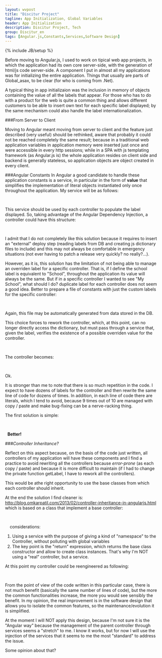 ```yaml
---
layout: wvpost
title: "Discitur Project"
tagline: App Initialization, Global Variables
header: App Initialization
description: Discitur Project, Tech
group: Discitur_en
tags: [Angular.js,Constants,Services,Software Design]
---
```

{% include JB/setup %}

<script type="application/ld+json">
{
  "@context" : "http://schema.org",
  "@type" : "Article",
  "name" : "App Initialization, Global Variables",
  "author" : {
    "@type" : "Person",
    "name" : "william verdolini"
  },
  "datePublished" : "2014-01-20",
  "articleSection" : [ "Passare ad Angular significava passare dal server al client e questo approccio (molto utile) doveva essere rivisto. Rivisto, consapevole del fatto che NON poteva essere riottenuto lo stesso identico risultato, per il fatto che nelle applicazioni web tradizionali le variabili in Application Memory erano inserite una sola volta ed erano accessibili a tutte le sessioni http che l'applicazione riceveva; mentre in SPA con framework di templating js come Angular l'applicazione risiede tutta sul client ed il backend è in genere state-less e quindi quelle che saranno oggetti di applicazione, sono oggetti ricreati su ogni client.", "Angular.js", "Constants", "Services", "Software Design" ],
  "url" : "http://williamverdolini.github.io/2014/01/20/discitur-appinit_en/"
}
</script>

Before moving to Angular.js, I used to work on tipical web app projects, in which the application had its own core server-side, 
with the generation of html/js code server-side. A component I put in almost all my applications was for initializing the entire application. 
Things that usually are parts of Global_asax, to be clear (for who is coming from .Net). 

A typical thing in app initializaion was the inclusion in memory of objects containing the value of all the labels that appear. 
For those who has to do with a product for the web is quite a common thing and allows different customers to be able to insert own text for each specific label displayed; 
by the same mechanism could also handle the label internationalization.


###From Server to Client

Moving to Angular meant moving from server to client and the feature just described (very useful) should be rethinked, 
aware that probably it could not be reached completely the same result; because in a traditional web application
variables in application memory were inserted just once and were accessible in every http sessions; while in a SPA with js templating framework (as Angular.js is)
the whole application resides on client side and backend is generally stateless, so application objects are object created in every client.   


###Angular Constants
In Angular a good candidate to handle these application constants is a service, 
in particular in the form of **value** that simplifies the implementation of literal objects instantiated only once throughout the application. My service will be as follows:
  

<script type="syntaxhighlighter" class="brush: javascript">
<![CDATA[
angular.module('Common')
.value('dictionary',
    {
        specifics : "Caratteristiche",
        discipline: "Disciplina",
        school: "Scuola",
        classroom: "Classe",
        rating: "Valutazione",
        author: "Pubblicato da",
        ...
    }
)
]]></script> 


This service should be used by each controller to populate the label displayed. 
So, taking advantage of the Angular Dependency Injection, a controller could have this structure:
 
<script type="syntaxhighlighter" class="brush: javascript">
<![CDATA[
angular.module('Lesson')
    .controller('LessonCtrl', [
        '$scope',
        'dictionary',
        function (
            $scope,
            dictionary,
            ) {
            //-------- public properties-------
            $scope.labels = {
                specifics: dictionary.specifics,
                discipline: dictionary.discipline,
                school: dictionary.school,
                classroom: dictionary.classroom,
                author: dictionary.author
            };
]]></script> 

I admit that I do not completely like this solution because it requires to insert an "external" deploy step (reading labels from DB and creating js dictionary files to include) 
and this may not always be comfortable in emergency situations (not ever having to patch a release very quickly? no really?...). 


However, as it is, this solution has the limitation of not being able to manage an overriden label for a specific controller. 
That is, if I define the school label is equivalent to "School", throughout the application its value will always be the same. 
But if in a specific controller I wanted to see "My School", what should I do? duplicate label for each controller does not seem a good idea. 
Better to prepare a file of constants with just the custom labels for the specific controller:

 
<script type="syntaxhighlighter" class="brush: javascript">
<![CDATA[
angular.module('Common')
.value('overrides',
    {
        'LessonCtrl': {
            school: "La  mia Scuola"
        }
    }
)
]]></script> 

Again, this file may be automatically generated from data stored in the DB. 

This choice forces to rework the controller, which, at this point, can no longer directly access the dictionary, but must pass through a service 
that, given the label, verifies the existence of a possible overriden value for the controller.

 
<script type="syntaxhighlighter" class="brush: javascript">
<![CDATA[
angular.module('Common')
        .factory('LabelService', function (dictionary,  overrides) {
            return {
                get: function (controller, label) {
            // if exists the overriden label within the Controller is returned 
            // otherwise the dictionary's label is returned

                 return 
          (overrides[controller] && overrides[controller][label]) ?
          overrides[controller][label] :
          dictionary[label] || 'Label (' + label + ') not set!';
                }
            };
        });
]]></script> 

The controller becomes:

 
<script type="syntaxhighlighter" class="brush: javascript">
<![CDATA[
angular.module('Lesson')
    .controller('LessonCtrl', [
        '$scope',
        'LabelService'
        function (
            $scope,
            LabelService,
            ) {
            //-------- public properties-------
            $scope.labels = {
                specifics: LabelService.get('LessonCtrl','specifics'),
                discipline: LabelService.get('LessonCtrl','discipline'),
                school: LabelService.get('LessonCtrl','school'),
                ...
            };
]]></script> 

Ok.

It is stronger than me to note that there is so much repetition in the code. I expect to have dozens of labels for the controller and then rewrite 
the same line of code for dozens of times. In addition, in each line of code there are literals, which I tend to avoid, because 9 times out of 10 are managed with 
copy / paste and make bug-fixing can be a nerve-racking thing. 

The first solution is simple:
 
<script type="syntaxhighlighter" class="brush: javascript">
<![CDATA[
angular.module('Lesson')
    .controller('LessonCtrl', [
        '$scope',
        'LabelService'
        function (
            $scope,
            LabelService,
            ) {
            var getLabel = function (label) {
                return LabelService.get('LessonCtrl', label);
            }

            //-------- public properties-------
            $scope.labels = {
                specifics: getLabel('specifics'),
                discipline: getLabel('discipline'),
                school: getLabel('school'),
                ...
            };
]]></script> 

 
**Better!**


###_Controller Inheritance?_

Reflect on this aspect because, on the basis of the code just written, all controllers of my application will have these components and I find a practice to avoid 
rewriting all the controllers because _error-prone_ (as each copy / paste) and because it is more difficult to maintain (if I had to change the private function getLabel, I have 
to rework all the controllers). 

This would be athe right opportunity to use the base classes from which each controller should inherit.

At the end the solution I find cleaner is: <a href="http://blog.omkarpatil.com/2013/02/controller-inheritance-in-angularjs.html" target="_blank">http://blog.omkarpatil.com/2013/02/controller-inheritance-in-angularjs.html</a>
which is based on a class that implement a base controller:
 
<script type="syntaxhighlighter" class="brush: javascript">
<![CDATA[
angular.module("Discitur")
    .factory('DisciturBaseCtrl', function () {
        function DisciturBaseCtrl($scope, LabelService) {
            //-------- public methods-------
            $scope.getLabel = function (label) {
                return LabelService.get($scope.ctrl, label);
            };
        }
        return (DisciturBaseCtrl);
    });
]]></script> 
 
 
considerations:

1. Using a service with the purpose of giving a
     kind of "namespace" to the Controller, without polluting with global variables
2. The key point is the "return" expression, which returns the base class constructor and allow to create class instances.
     That's why I'm NOT using a "real" controller, but a service.

At this point my controller could be reengineered as following:

<script type="syntaxhighlighter" class="brush: javascript">
<![CDATA[
  
  
angular.module('Lesson')
    .controller('LessonCtrl', [
        '$scope',
        'DisciturBaseCtrl',
        '$injector',
        function ($scope, DisciturBaseCtrl, $injector) {
            $scope.ctrl = 'LessonCtrl';
            // inherit Discitur Base Controller
            $injector.invoke(DisciturBaseCtrl, this, { $scope: $scope });
            //-------- public properties-------
            $scope.labels = {
                specifics: $scope.getLabel('specifics'),
                discipline: $scope.getLabel('discipline'),
                school: $scope.getLabel('school'),
                classroom: $scope.getLabel('classroom')
            };
    
  
    
]]></script> 


From the point of view of the code written in this particular case, 
there is not much benefit (basically the same number of lines of code), but the more the common functionalities increase, the more you would see sensibly the benefit. 
In my opinion, the real improvement is in the software design that allows you to isolate the common features, so the maintenance/evolution it is simplified. 

At the moment I will NOT apply this design, because I'm not sure it is the "Angular way" because the management of the parent controller through services seems a "stretch" to me. 
I know it works, but for now I will use the injection of the services that it seems to me the most "standard" to address the issue. 

Some opinion about that?